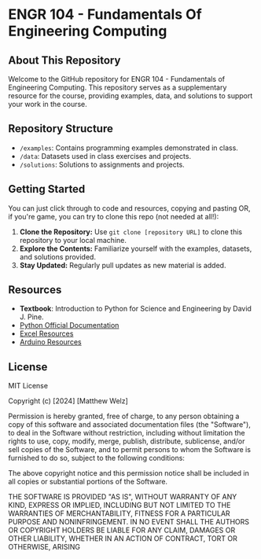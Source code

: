 # ENGR 104 - Fundamentals Of Engineering Computing

## About This Repository

Welcome to the GitHub repository for ENGR 104 - Fundamentals of Engineering Computing. This repository serves as a supplementary resource for the course, providing examples, data, and solutions to support your work in the course.

<!-- ## Course Information

- **Instructor:** [Your Name]
- **Contact Information:** [Your Email]
- **Course Canvas Page:** [Canvas Link](https://courses.fortlewis.edu) -->

## Repository Structure

- `/examples`: Contains programming examples demonstrated in class.
- `/data`: Datasets used in class exercises and projects.
- `/solutions`: Solutions to assignments and projects.

## Getting Started

You can just click through to code and resources, copying and pasting OR, if you're game, you can try to clone this repo (not needed at all!):

1. **Clone the Repository:** Use `git clone [repository URL]` to clone this repository to your local machine.
2. **Explore the Contents:** Familiarize yourself with the examples, datasets, and solutions provided.
3. **Stay Updated:** Regularly pull updates as new material is added.

## Resources

- **Textbook**: Introduction to Python for Science and Engineering by David J. Pine.
- [Python Official Documentation](https://docs.python.org/3/)
- [Excel Resources](https://support.microsoft.com/en-us/excel)
- [Arduino Resources](https://www.arduino.cc/en/Guide)

## License
MIT License

Copyright (c) [2024] [Matthew Welz]

Permission is hereby granted, free of charge, to any person obtaining a copy of this software and associated documentation files (the "Software"), to deal in the Software without restriction, including without limitation the rights to use, copy, modify, merge, publish, distribute, sublicense, and/or sell copies of the Software, and to permit persons to whom the Software is furnished to do so, subject to the following conditions:

The above copyright notice and this permission notice shall be included in all copies or substantial portions of the Software.

THE SOFTWARE IS PROVIDED "AS IS", WITHOUT WARRANTY OF ANY KIND, EXPRESS OR IMPLIED, INCLUDING BUT NOT LIMITED TO THE WARRANTIES OF MERCHANTABILITY, FITNESS FOR A PARTICULAR PURPOSE AND NONINFRINGEMENT. IN NO EVENT SHALL THE AUTHORS OR COPYRIGHT HOLDERS BE LIABLE FOR ANY CLAIM, DAMAGES OR OTHER LIABILITY, WHETHER IN AN ACTION OF CONTRACT, TORT OR OTHERWISE, ARISING



